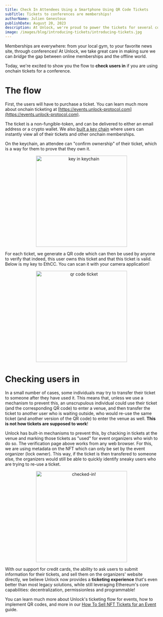 ```yaml
---
title: Check In Attendees Using a Smartphone Using QR Code Tickets
subTitle: Tickets to conferences are memberships!
authorName: Julien Genestoux
publishDate: August 20, 2023
description: At Unlock, we're proud to power the tickets for several conferences... but no ticketing solution is complete without a check-in mechanism!
image: /images/blog/introducing-tickets/introducing-tickets.jpg
---
```


Memberships are everywhere: from your local gym, to your favorite news site, through conferences! At Unlock, we take great care in making sure we can _bridge_ the gap between online memberships and the offline world.

Today, we're excited to show you the flow to **check users in** if you are using onchain tickets for a conference.

# The flow

First, the users will have to purchase a ticket. You can learn much more about onchain ticketing at [https://events.unlock-protocol.com](https://events.unlock-protocol.com).

The ticket is a non-fungible-token, and can be delivered to either an email address or a crypto wallet. We also [built a key chain](https://app.unlock-protocol.com/keychain/) where users can instantly view all of their tickets and other onchain memberships.

On the keychain, an attendee can "confirm ownership" of their ticket, which is a way for them to prove that they own it.

<p style="text-align:center" ><img width="300" src="/images/blog/checking-key-in/keychain.png" alt="key in keychain"></p>

For each ticket, we generate a QR code which can then be used by anyone to verify that indeed, this user owns this ticket and that this ticket is valid. Below is my key to EthCC. You can scan it with your camera application!

<p style="text-align:center" ><img width="300" src="/images/blog/checking-key-in/ethcc-ticket-qrcode.png" alt="qr code ticket"></p>

# Checking users in

In a small number of cases, some individuals may try to transfer their ticket to someone after they have used it. This means that, unless we use a mechanism to prevent this, an unscrupulous individual could use their ticket (and the corresponding QR code) to enter a venue, and then transfer the ticket to another user who is waiting outside, who would re-use the same ticket (and another version of the QR code) to enter the venue as well. **This is not how tickets are supposed to work**!

Unlock has built-in mechanisms to prevent this, by chacking in tickets at the venue and marking those tickets as "used" for event organizers who wish to do so. The verification page above works from any web browser. For this, we are using metadata on the NFT which can only be set by the event organizer (lock owner). This way, if the ticket is then transfered to someone else, the organizers would still be able to quickly identify sneaky users who are trying to re-use a ticket.

<p style="text-align:center" ><img width="300" src="/images/blog/checking-key-in/checked-in-key.png" alt="checked-in!"></p>

With our support for credit cards, the ability to ask users to submit information for their tickets, and sell them on the organizers' website directly, we believe Unlock now provides a **ticketing experience** that's even better than most legacy solutions, while still leveraging Ethereum's core capabilities: decentralization, permissionless and programmable!

You can learn much more about Unlock's ticketing flow for events, how to implement QR codes, and more in our [How To Sell NFT Tickets for an Event](https://unlock-protocol.com/guides/how-to-sell-nft-tickets-for-an-event/) guide.
